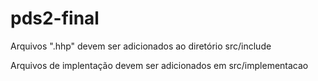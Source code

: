 # pds2-final

Arquivos ".hhp" devem ser adicionados ao diretório src/include 

Arquivos de implentação devem ser adicionados em  src/implementacao

